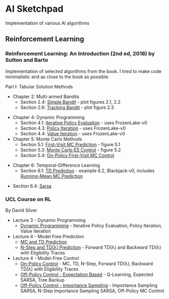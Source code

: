 # AI Sketchpad

Implementation of various AI algorithms

## Reinforcement Learning

### Reinforcement Learning: An Introduction (2nd ed, 2018) by Sutton and Barto

Implementation of selected algorithms from the book. I tried to make code minimalistic and as close to the book as possible.

<!--* Chapter 1: Introduction -->
<!--  * Section 1.5: [Tic-Tac-Toe]() -->
Part I: Tabular Solution Methods
* Chapter 2: Multi-armed Bandits
  * Section 2.4: [Simple Bandit](RL_An_Introduction_2018/0204_Simple_Bandit.html) - plot figures 2.1, 2.2
  * Section 2.6: [Tracking Bandit](RL_An_Introduction_2018/0206_Tracking_Bandit.html) - plot figure 2.3
<!--  * Section 2.7: [UCB Bandit]() - plot figure 2.4 -->
<!--  * Section 2.8: [Gradient Bandit]() - plot figure 2.5 -->
<!--  * Section 2.10: [Bandit Parameter Study]() - plot figure 2.6 -->
* Chapter 4: Dynamic Programming
  * Section 4.1: [Iterative Policy Evaluation](RL_An_Introduction_2018/0401_Iterative_Policy_Evaluation.html) - uses FrozenLake-v0 <!-- add gridworld, figure 4.1 -->
  * Section 4.3: [Policy Iteration](RL_An_Introduction_2018/0403_Policy_Iteration.html) - uses FrozenLake-v0 <!-- add gridworld, example 4.2 Jack's car rental, figure 4.2 -->
  * Section 4.4: [Value Iteration](RL_An_Introduction_2018/0404_Value_Iteration.html) - uses FrozenLake-v0 <!-- gambler problem, figure 4.3 -->
* Chapter 5: Monte Carlo Methods
  * Section 5.1: [First-Visit MC Prediction](RL_An_Introduction_2018/0501_First_Visit_MC_Prediction.html) - figure 5.1
  * Section 5.3: [Monte Carlo ES Control](RL_An_Introduction_2018/0503_Monte_Carlo_ES_Control.html) - figure 5.2
  * Section 5.4: [On-Policy First-Visit MC Control](RL_An_Introduction_2018/0504_On_Policy_First_Visit_MC_Control.html)
<!--  * Section 5.6: __TODO__ [Off-Policy MC Prediction](RL_An_Introduction_2018/0506_Off_Policy_MC_Prediction.html)  figure 5.3 and 5.4 -->
<!--  * Section 5.7: __TODO__ [Off-Policy MC Control](RL_An_Introduction_2018/0507_Off_Policy_MC_Control.html) -->
<!--  * Section 5.8*: discounting aware IS -->
<!--  * Section 5.9*: per-decision IS -->
* Chapter 6: Temporal-Difference Learning
  * Section 6.1: [TD Prediction](RL_An_Introduction_2018/0601_TD_Prediction.html) - example 6.2, Blackjack-v0, includes [Running-Mean MC Prediction](RL_An_Introduction_2018/0601_TD_Prediction.html#Right-figure)
<!--  * Section 6.3: batch TD and MC - figure 6.2 -->
  * Section 6.4: [Sarsa](RL_An_Introduction_2018/0604_Sarsa.html)


[//]: # (4.2, figure 4.1 - gridworld environment)
[//]: # (4.3, figure 4.2 - car rental env)
[//]: # (4.4, figure 4.3 - coin flip environment)

### UCL Course on RL
By David Silver
* Lecture 3 - Dynamic Programming
  * [Dynamic Programming](UCL_Course_on_RL/Lecture03_DP/DynamicProgramming.html) - Iterative Policy Evaluation, Policy Iteration, Value Iteration
* Lecture 4 - Model Free Prediction
  * [MC and TD Prediction](UCL_Course_on_RL/Lecture04_Pred/ModelFreePrediction_Part1.html)
  * [N-Step and TD(λ) Prediction](UCL_Course_on_RL/Lecture04_Pred/ModelFreePrediction_Part2.html) - Forward TD(λ) and Backward TD(λ) with Eligibility Traces
* Lecture 4 - Model-Free Control
  * [On-Policy Control](UCL_Course_on_RL/Lecture05_Ctrl/ModelFreeControl_Part1.html) - MC, TD, N-Step, Forward TD(λ), Backward TD(λ) with Eligibility Traces
  * [Off-Policy Control - Expectation Based](UCL_Course_on_RL/Lecture05_Ctrl/ModelFreeControl_Part2.html) - Q-Learning, Expected SARSA, Tree Backup
  * [Off-Policy Control - Importance Sampling](UCL_Course_on_RL/Lecture05_Ctrl/ModelFreeControl_Part3.html) - Importance Sampling SARSA, N-Step Importance Sampling SARSA, Off-Policy MC Control

